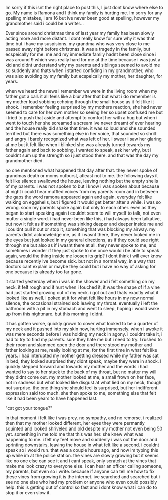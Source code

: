 Im sorry if this isnt the right place to post this, I just dont know where else to go. My name is Ramona and I think my family is hurting me. Im sorry for any spelling mistakes, I am 16 but ive never been good at spelling, however my grandmother said i could be a writer...

Ever since around christmas time of last year my family has been slowly acting more and more distant. I dont really know for sure why it was that time but i have my suspisions. my grandma who was very close to me passed away right before christmas. it was a tragedy in the family, but ecspeically for me. me and my immediate family hadnt been close since i was around 9 which was really hard for me at the time because i was just a kid and didnt understand why my parents and siblings seemed to avoid me so suddenly and thats when i started confiding in my grandmother, who was also avoiding by my family but ecspeically my mother, her daughter, for years. 

when we heard the news i remember we were in the living room when my father got a call. it all feels like a blur after that but what i do remember is my mother loud sobbing echoing through the small house as it felt like it shook. i remember feeling surprised by my mothers reaction, she had never seemed to care for her own mother so seeing her so upset confused me but i tried to push that aside and attempt to comfort her with a hug but when i went to touch her she screamed a scream ive never dreamt of ever hearing and the house really did shake that time. it was so loud and she sounded terrified but there was something else in her voice, that sounded so shrill and angry i barely recognized what was left of her. i swear i saw her glaring at me but it felt like when i blinked she was already turned towards my father again and back to sobbing. i wanted to speak, ask her why, but i couldnt sum up the strength so i just stood there. and that was the day my grandmother died.

no one mentioned what happened that day after that. they never spoke of grandmas death or moms outburst, atleast not to me. the following days it felt like silence swallowed the house, leaving nothing but the empty shells of my parents. i was not spoken to but i know i was spoken about because at night i could hear muffled voices from my parents room and in between the gaps the word ramona appeared again and again. everyday felt like walking on eggshells, but i figured it would get better after a while. i was so wrong. soon my parents spoke again but only to each other. even as they began to start speaking again i couldnt seem to will myself to talk, not even mutter a single word. i had never been like this, i had always been talkative, but now it felt as if something was sinking deeper and deeper inside me and i couldnt pull it out or stop it, something that was blocking my airway. my parents didnt acknowledge me, as if i wasnt there, they never looked me in the eyes but just looked in my general directions, as if they could see right through me but also as if i wasnt there at all. they never spoke to me, and sometimes i wonder if they just spoke to me once would i be able to speak again, would the thing inside me loosen its grip? i dont think i will ever know because recently ive become sick. but not in a normal way, in a way that doctors cant explain or maybe they could but i have no way of asking for one because its already too far gone.

it started yesterday when i was in the shower and i felt something on my neck. it felt rough and it hurt when i touched it, it was the shape of if a vine had just started growing out of my neck. i got out and thats exactly what it looked like as well. i poked at it for what felt like hours in my now normal silence, the occasional strained sob leaving my throat. eventually i left the bathroom with a pit in my stomach and went to sleep, hoping i would wake up from this nightmare. but this morning i didnt.

it has gotten worse, quickly grown to cover what looked to be a quarter of my neck and it pushed into my skin now, hurting immensely. when i awoke it was mere seconds before i was holding my neck in agony. i couldnt take it, i had to try to find my parents. sure they hate me but i need to try. I rushed to their room and slammed open the door and there stood my mother and father looking at me, really looking at me, for the first time in what felt like years. i had interupted my mother getting dressed while my father was sat in bed, they looked surprised they didnt speak, maybe they were in shock. I quickly stepped forward and towards my mother and the words i had wanted to say to her stuck to the back of my throat, but no matter my will they didnt come out. my mother looked at me, a small frown on her face, not in sadness but what looked like disgust at what lied on my neck, though not surprise. the one thing she should feel is surprised, but her indifferent expression said too much. she then spoke to me, something else that felt like it had been years to have happened last.

"cat got your tongue?" 

in that moment i felt like i was prey. no sympathy, and no remorse. i realized then that my mother looked different, her eyes they were permantly squinted and looked shriveled and old despite my mother not even being 50 yet. something in me told me that this was her. she knew what was happening to me. i felt my feet move and suddenly i was out the door and sprinting downstairs, leaving the house in what felt like a second. i couldnt speak so i would run. that was a couple hours ago, and now im typing this up while im at the police station. the vines are slowly growing but it seems like no one else can see it and i cant speak, only scratch at the vines that make me look crazy to everyone else. i can hear an officer calling someone, my parents, but even so i write. because if anyone can tell me how to fix these vines from growing it is the internet. ive searched and searched but i see no one else who had my problem or anyone who even could possibly help. this is getting out of control so fast and i dont know what i can do to stop it or even slow it.